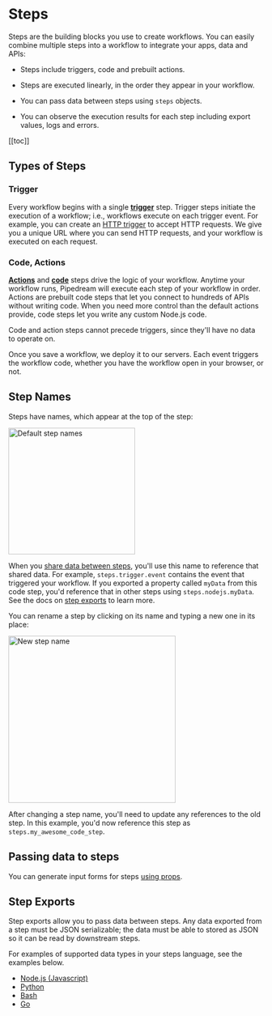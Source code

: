 # Steps

Steps are the building blocks you use to create workflows. You can easily combine multiple steps into a workflow to integrate your apps, data and APIs: 

- Steps include triggers, code and prebuilt actions.

- Steps are executed linearly, in the order they appear in your workflow.

- You can pass data between steps using `steps` objects.

- You can observe the execution results for each step including export values, logs and errors.

[[toc]]

## Types of Steps

### Trigger

Every workflow begins with a single [**trigger**](/workflows/steps/triggers/) step. Trigger steps initiate the execution of a workflow; i.e., workflows execute on each trigger event. For example, you can create an [HTTP trigger](/workflows/steps/triggers/#http) to accept HTTP requests. We give you a unique URL where you can send HTTP requests, and your workflow is executed on each request.

### Code, Actions

[**Actions**](/components/actions/) and [**code**](/workflows/steps/code/) steps drive the logic of your workflow. Anytime your workflow runs, Pipedream will execute each step of your workflow in order. Actions are prebuilt code steps that let you connect to hundreds of APIs without writing code. When you need more control than the default actions provide, code steps let you write any custom Node.js code.

Code and action steps cannot precede triggers, since they'll have no data to operate on.

Once you save a workflow, we deploy it to our servers. Each event triggers the workflow code, whether you have the workflow open in your browser, or not.

## Step Names

Steps have names, which appear at the top of the step:

<div>
<img width="250" alt="Default step names" src="./images/step-name.png">
</div>

When you [share data between steps](#step-exports), you'll use this name to reference that shared data. For example, `steps.trigger.event` contains the event that triggered your workflow. If you exported a property called `myData` from this code step, you'd reference that in other steps using `steps.nodejs.myData`. See the docs on [step exports](#step-exports) to learn more.

You can rename a step by clicking on its name and typing a new one in its place:

<div>
<img width="330" alt="New step name" src="./images/new-step-name.png">
</div>

After changing a step name, you'll need to update any references to the old step. In this example, you'd now reference this step as `steps.my_awesome_code_step`.

## Passing data to steps

You can generate input forms for steps [using props](/components/api/#props).

## Step Exports

Step exports allow you to pass data between steps. Any data exported from a step must be JSON serializable; the data must be able to stored as JSON so it can be read by downstream steps.

For examples of supported data types in your steps language, see the examples below.

* [Node.js (Javascript)](/code/nodejs/#sharing-data-between-steps)
* [Python](/code/python/#sharing-data-between-steps)
* [Bash](/code/bash/#sharing-data-between-steps)
* [Go](/code/go/#sharing-data-between-steps)

<!--
To share data between steps, you can use **step exports**.

Your trigger step automatically exports the event that triggered your workflow in the variable `steps.trigger.event`. You can reference this variable in any step.

```javascript
async run({ steps, $ }) {
  // In any step, you can reference the contents of the trigger event
  console.log(steps.trigger.event);
}
```

When you export your own data from steps, you'll access it at the variable `steps.[STEP NAME].[EXPORT NAME]`. For example, a code step might export data at `steps.nodejs.myData`.

### Exporting data in code steps

You can export data from code steps in one of two ways: using named exports or `return`.

#### Using `return`

When you use return, the exported data will appear at `steps.[STEP NAME].$return_value`. For example, if you run the code below in a step named `nodejs`, you'd reference the returned data using `steps.nodejs.$return_value`.

```javascript
async run({ steps, $ }) {
  return "data"
}
```

#### Using `$.export`

You can also use `$.export` to return named exports from an action. `$export` takes the name of the export as the first argument, and the value to export as the second argument:

```javascript
async run({ steps, $ }) {
  $.export("name", "value")
}
```

When your workflow runs, you'll see the named exports appear below your step, with the data you exported. You can reference these exports in other steps using `steps.[STEP NAME].[EXPORT NAME]`.
-->

<Footer />
